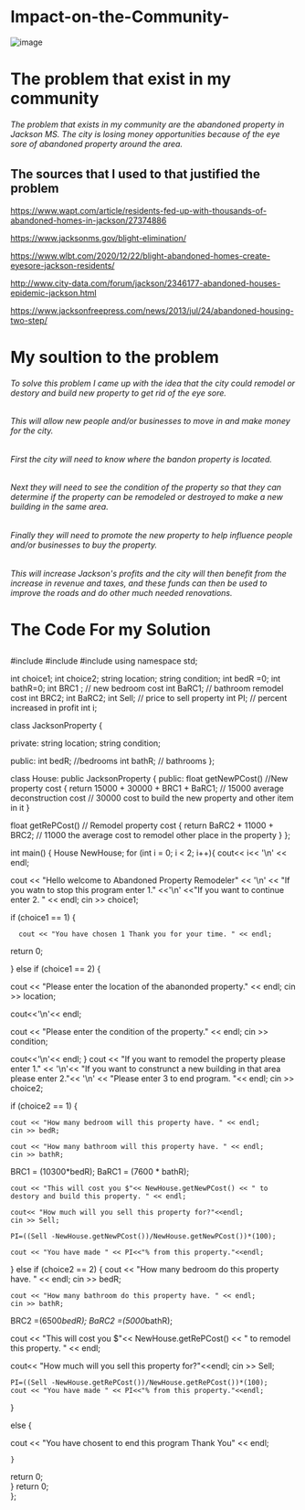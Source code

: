 # Impact-on-the-Community-

![image](https://user-images.githubusercontent.com/97769473/162658688-cba05862-ea83-4bdc-8829-6abcb6dcc487.png)

# The problem that exist in my community

###### The problem that exists in my community are the abandoned property in Jackson MS. The city is losing money opportunities because of the eye sore of abandoned property around the area.
 
## The sources that I used to that justified the problem
https://www.wapt.com/article/residents-fed-up-with-thousands-of-abandoned-homes-in-jackson/27374886

https://www.jacksonms.gov/blight-elimination/

https://www.wlbt.com/2020/12/22/blight-abandoned-homes-create-eyesore-jackson-residents/

http://www.city-data.com/forum/jackson/2346177-abandoned-houses-epidemic-jackson.html

https://www.jacksonfreepress.com/news/2013/jul/24/abandoned-housing-two-step/

# My soultion to the problem

###### To solve this problem I came up with the idea that the city could remodel or destory and build new property to get rid of the eye sore.
###### This will allow new people and/or businesses to move in and make money for the city.  
###### First the city will need to know where the bandon property is located.
###### Next they will need to see the condition of the property so that they can determine if the property can be remodeled or destroyed to make a new building in the same area. 
###### Finally they will need to promote the new property to help influence people and/or businesses to buy the property.
###### This will increase Jackson's profits and the city will then benefit from the increase in revenue and taxes, and these funds can then be used to improve the roads and do other much needed renovations. 

# The Code For my Solution
##
#include <iostream>
#include <string>
#include <fstream>
using namespace std;



int choice1;
int choice2;
string location;
string condition;
int bedR =0;
int bathR=0;
int BRC1 ; // new bedroom cost
int BaRC1; // bathroom remodel cost
int BRC2;
int BaRC2; 
int Sell; // price to sell property
int PI; // percent increased in profit
int i;

  class JacksonProperty
  {

  private:
string location;
string condition;


  public: 
int bedR; //bedrooms
int bathR; // bathrooms
     };

class House: public JacksonProperty {
public:
  float getNewPCost() //New property cost
{
return 15000 + 30000 +  BRC1  + BaRC1; // 15000 average deconstruction cost
  // 30000 cost to build the new property and other item in it
    }

float getRePCost() // Remodel property cost
{ 
  return BaRC2 + 11000 + BRC2; // 11000 the average cost to remodel other place in the property
}
};

int main() {
    House NewHouse;
  for (int i = 0; i < 2; i++){
    cout<< i<< '\n' << endl;
  
         
cout << "Hello welcome to Abandoned Property Remodeler" << '\n' << "If you watn to stop this program enter 1." <<'\n' <<"If you want to continue enter 2. " << endl;
  cin >> choice1;

if (choice1 == 1) {
        
      cout << "You have chosen 1 Thank you for your time. " << endl;

  return 0;
  
  } 
else if (choice1 == 2) { 
  
  cout << "Please enter the location of the abanonded property." << endl; 
cin >> location;
  
cout<<'\n'<< endl;
  
  cout << "Please enter the condition of the property." << endl;
  cin >> condition;
  
  cout<<'\n'<< endl;
  }
  cout << "If you want to remodel the property please enter 1." << '\n'<< "If you want to construnct a new building in that area please enter 2."<< '\n' << "Please enter 3 to end program. "<< endl;
cin >> choice2;
  
  if (choice2 == 1) {
        
    cout << "How many bedroom will this property have. " << endl;
    cin >> bedR;

    cout << "How many bathroom will this property have. " << endl;
    cin >> bathR;
 
BRC1 = (10300*bedR);
BaRC1 = (7600 * bathR); 

   
    cout << "This will cost you $"<< NewHouse.getNewPCost() << " to destory and build this property. " << endl;
    
    cout<< "How much will you sell this property for?"<<endl;
    cin >> Sell;
    
    PI=((Sell -NewHouse.getNewPCost())/NewHouse.getNewPCost())*(100);
   
    cout << "You have made " << PI<<"% from this property."<<endl;
    
  } else if (choice2 == 2) { 
      cout << "How many bedroom do this property have. " << endl;
    cin >> bedR;

    cout << "How many bathroom do this property have. " << endl;
    cin >> bathR;
    
   BRC2 =(6500*bedR);
    BaRC2 =(5000*bathR);
    
cout << "This will cost you $"<< NewHouse.getRePCost() << " to remodel this property. " << endl;

cout<< "How much will you sell this property for?"<<endl;
    cin >> Sell;
    
    PI=((Sell -NewHouse.getRePCost())/NewHouse.getRePCost())*(100);
    cout << "You have made " << PI<<"% from this property."<<endl;
   }
    
  else {  
    
  cout << "You have chosent to end this program Thank You" << endl;

    }
  return 0;  
    }
  return 0;  
  };

